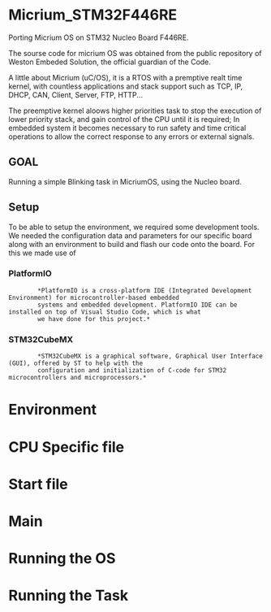 # Micrium_STM32F446RE
Porting Micrium OS on STM32 Nucleo Board F446RE.

The sourse code for micrium OS was obtained from the public repository
of Weston Embeded Solution, the official guardian of the Code.

A little about Micrium (uC/OS), it is a RTOS with a premptive realt time kernel,
with countless applications and stack support such as TCP, IP, DHCP, CAN, Client, Server, FTP, HTTP...

The preemptive kernel aloows higher priorities task to stop the execution of lower priority stack,
and gain control of the CPU until it is required;
In embedded system it becomes necessary to run safety and time critical operations to allow
the correct response to any errors or external signals.

## GOAL
Running a simple Blinking task in MicriumOS, using the Nucleo board.

## Setup
To be able to setup the environment, we required some development tools.
We needed the configuration data and parameters for our specific board along with an environment to build
and flash our code onto the board. 
For this we made use of
###   PlatformIO
            *PlatformIO is a cross-platform IDE (Integrated Development Environment) for microcontroller-based embedded 
            systems and embedded development. PlatformIO IDE can be installed on top of Visual Studio Code, which is what
            we have done for this project.*
###    STM32CubeMX
            *STM32CubeMX is a graphical software, Graphical User Interface (GUI), offered by ST to help with the 
            configuration and initialization of C-code for STM32 microcontrollers and microprocessors.*



# Environment

# CPU Specific file

# Start file

# Main 

# Running the OS

# Running the Task

